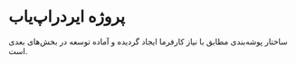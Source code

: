 # پروژه ایردراپ‌یاب

ساختار پوشه‌بندی مطابق با نیاز کارفرما ایجاد گردیده و آماده توسعه در بخش‌های بعدی است.

